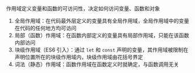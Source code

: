 作用域定义变量和函数的可访问性，决定如何访问变量、函数和对象

1. 全局作用域：在代码最外层定义的变量具有全局作用域，全局作用域中的变量在代码的任何地方均可访问
2. 局部（函数）作用域：在函数内部定义的变量具有局部作用域，只能在该函数内部访问
3. 块级作用域（ES6 引入）：通过 `let` 和 `const` 声明的变量，其作用域被限制在声明位置所在的块级作用域内，块级作用域由花括号界定
4. 词法（静态）作用域：函数作用域在函数定义时就确定，与函数调用无关
